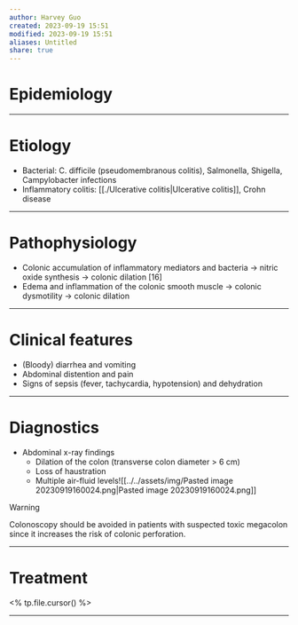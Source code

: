 ```yaml
---
author: Harvey Guo
created: 2023-09-19 15:51
modified: 2023-09-19 15:51
aliases: Untitled
share: true
---
```

# Epidemiology


---
# Etiology
- Bacterial: C. difficile (pseudomembranous colitis), Salmonella, Shigella, Campylobacter infections
- Inflammatory colitis: [[./Ulcerative colitis|Ulcerative colitis]], Crohn disease

---
# Pathophysiology
- Colonic accumulation of inflammatory mediators and bacteria → nitric oxide synthesis → colonic dilation [16]
- Edema and inflammation of the colonic smooth muscle → colonic dysmotility → colonic dilation

---
# Clinical features
- (Bloody) diarrhea and vomiting
- Abdominal distention and pain
- Signs of sepsis (fever, tachycardia, hypotension) and dehydration

---
# Diagnostics
- Abdominal x-ray findings 
	- Dilation of the colon (transverse colon diameter > 6 cm)
	- Loss of haustration 
	- Multiple air-fluid levels![[../../assets/img/Pasted image 20230919160024.png|Pasted image 20230919160024.png]]

>[!warning] 
>Colonoscopy should be avoided in patients with suspected toxic megacolon since it increases the risk of colonic perforation.

---
# Treatment
<% tp.file.cursor() %>

---
